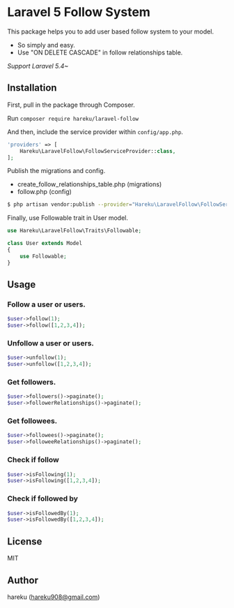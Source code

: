 # Laravel 5 Follow System

This package helps you to add user based follow system to your model.

* So simply and easy.
* Use "ON DELETE CASCADE" in follow relationships table.

*Support Laravel 5.4~*

## Installation

First, pull in the package through Composer.

Run `composer require hareku/laravel-follow`

And then, include the service provider within `config/app.php`.

```php
'providers' => [
    Hareku\LaravelFollow\FollowServiceProvider::class,
];
```

Publish the migrations and config.

* create_follow_relationships_table.php (migrations)
* follow.php (config)

```sh
$ php artisan vendor:publish --provider="Hareku\LaravelFollow\FollowServiceProvider"
```

Finally, use Followable trait in User model.

```php
use Hareku\LaravelFollow\Traits\Followable;

class User extends Model
{
    use Followable;
}
```

## Usage

### Follow a user or users.

```php
$user->follow(1);
$user->follow([1,2,3,4]);
```

### Unfollow a user or users.

```php
$user->unfollow(1);
$user->unfollow([1,2,3,4]);
```

### Get followers.

```php
$user->followers()->paginate();
$user->followerRelationships()->paginate();
```

### Get followees.

```php
$user->followees()->paginate();
$user->followeeRelationships()->paginate();
```

### Check if follow
```php
$user->isFollowing(1);
$user->isFollowing([1,2,3,4]);
```

### Check if followed by

```php
$user->isFollowedBy(1);
$user->isFollowedBy([1,2,3,4]);
```

## License

MIT

## Author

hareku (hareku908@gmail.com)
